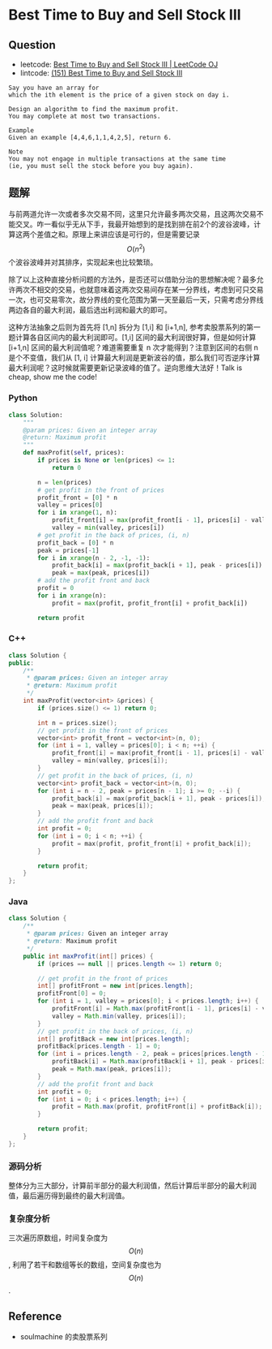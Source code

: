 # Best Time to Buy and Sell Stock III

## Question

* leetcode: [Best Time to Buy and Sell Stock III \| LeetCode OJ](https://leetcode.com/problems/best-time-to-buy-and-sell-stock-iii/)
* lintcode: [\(151\) Best Time to Buy and Sell Stock III](http://www.lintcode.com/en/problem/best-time-to-buy-and-sell-stock-iii/)

```text
Say you have an array for
which the ith element is the price of a given stock on day i.

Design an algorithm to find the maximum profit.
You may complete at most two transactions.

Example
Given an example [4,4,6,1,1,4,2,5], return 6.

Note
You may not engage in multiple transactions at the same time
(ie, you must sell the stock before you buy again).
```

## 题解

与前两道允许一次或者多次交易不同，这里只允许最多两次交易，且这两次交易不能交叉。咋一看似乎无从下手，我最开始想到的是找到排在前2个的波谷波峰，计算这两个差值之和。原理上来讲应该是可行的，但是需要记录 $$O(n^2)$$ 个波谷波峰并对其排序，实现起来也比较繁琐。

除了以上这种直接分析问题的方法外，是否还可以借助分治的思想解决呢？最多允许两次不相交的交易，也就意味着这两次交易间存在某一分界线，考虑到可只交易一次，也可交易零次，故分界线的变化范围为第一天至最后一天，只需考虑分界线两边各自的最大利润，最后选出利润和最大的即可。

这种方法抽象之后则为首先将 \[1,n\] 拆分为 \[1,i\] 和 \[i+1,n\], 参考卖股票系列的第一题计算各自区间内的最大利润即可。\[1,i\] 区间的最大利润很好算，但是如何计算 \[i+1,n\] 区间的最大利润值呢？难道需要重复 n 次才能得到？注意到区间的右侧 n 是个不变值，我们从 \[1, i\] 计算最大利润是更新波谷的值，那么我们可否逆序计算最大利润呢？这时候就需要更新记录波峰的值了。逆向思维大法好！Talk is cheap, show me the code!

### Python

```python
class Solution:
    """
    @param prices: Given an integer array
    @return: Maximum profit
    """
    def maxProfit(self, prices):
        if prices is None or len(prices) <= 1:
            return 0

        n = len(prices)
        # get profit in the front of prices
        profit_front = [0] * n
        valley = prices[0]
        for i in xrange(1, n):
            profit_front[i] = max(profit_front[i - 1], prices[i] - valley)
            valley = min(valley, prices[i])
        # get profit in the back of prices, (i, n)
        profit_back = [0] * n
        peak = prices[-1]
        for i in xrange(n - 2, -1, -1):
            profit_back[i] = max(profit_back[i + 1], peak - prices[i])
            peak = max(peak, prices[i])
        # add the profit front and back
        profit = 0
        for i in xrange(n):
            profit = max(profit, profit_front[i] + profit_back[i])

        return profit
```

### C++

```cpp
class Solution {
public:
    /**
     * @param prices: Given an integer array
     * @return: Maximum profit
     */
    int maxProfit(vector<int> &prices) {
        if (prices.size() <= 1) return 0;

        int n = prices.size();
        // get profit in the front of prices
        vector<int> profit_front = vector<int>(n, 0);
        for (int i = 1, valley = prices[0]; i < n; ++i) {
            profit_front[i] = max(profit_front[i - 1], prices[i] - valley);
            valley = min(valley, prices[i]);
        }
        // get profit in the back of prices, (i, n)
        vector<int> profit_back = vector<int>(n, 0);
        for (int i = n - 2, peak = prices[n - 1]; i >= 0; --i) {
            profit_back[i] = max(profit_back[i + 1], peak - prices[i]);
            peak = max(peak, prices[i]);
        }
        // add the profit front and back
        int profit = 0;
        for (int i = 0; i < n; ++i) {
            profit = max(profit, profit_front[i] + profit_back[i]);
        }

        return profit;
    }
};
```

### Java

```java
class Solution {
    /**
     * @param prices: Given an integer array
     * @return: Maximum profit
     */
    public int maxProfit(int[] prices) {
        if (prices == null || prices.length <= 1) return 0;

        // get profit in the front of prices
        int[] profitFront = new int[prices.length];
        profitFront[0] = 0;
        for (int i = 1, valley = prices[0]; i < prices.length; i++) {
            profitFront[i] = Math.max(profitFront[i - 1], prices[i] - valley);
            valley = Math.min(valley, prices[i]);
        }
        // get profit in the back of prices, (i, n)
        int[] profitBack = new int[prices.length];
        profitBack[prices.length - 1] = 0;
        for (int i = prices.length - 2, peak = prices[prices.length - 1]; i >= 0; i--) {
            profitBack[i] = Math.max(profitBack[i + 1], peak - prices[i]);
            peak = Math.max(peak, prices[i]);
        }
        // add the profit front and back
        int profit = 0;
        for (int i = 0; i < prices.length; i++) {
            profit = Math.max(profit, profitFront[i] + profitBack[i]);
        }

        return profit;
    }
};
```

### 源码分析

整体分为三大部分，计算前半部分的最大利润值，然后计算后半部分的最大利润值，最后遍历得到最终的最大利润值。

### 复杂度分析

三次遍历原数组，时间复杂度为 $$O(n)$$, 利用了若干和数组等长的数组，空间复杂度也为 $$O(n)$$.

## Reference

* soulmachine 的卖股票系列


